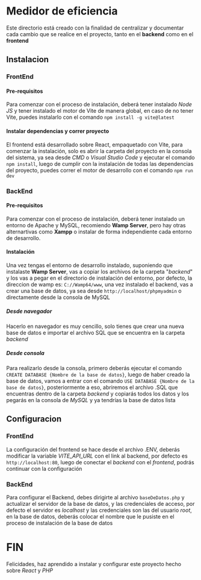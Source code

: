 # Medidor de eficiencia

Este directorio está creado con la finalidad de centralizar y documentar cada cambio que se realice en el proyecto, tanto en el **backend** como en el **frontend**

## Instalacion

### FrontEnd

#### Pre-requisitos

Para comenzar con el proceso de instalación, deberá tener instalado _Node JS_ y tener instalado el motor de Vite de manera global, en caso de no tener Vite, puedes instalarlo con el comando ```npm install -g vite@latest```

#### Instalar dependencias y correr proyecto
El frontend está desarrollado sobre React, empaquetado con Vite, para comenzar la instalación, solo es abrir la carpeta del proyecto en la consola del sistema, ya sea desde _CMD_ o _Visual Studio Code_ y ejecutar el comando ```npm install```, luego de cumplir con la instalación de todas las dependencias del proyecto, puedes correr el motor de desarrollo con el comando ```npm run dev```

### BackEnd

#### Pre-requisitos

Para comenzar con el proceso de instalación, deberá tener instalado un entorno de Apache y MySQL, recomiendo **Wamp Server**, pero hay otras alternartivas como **Xampp** o instalar de forma independiente cada entorno de desarrollo.

#### Instalación 

Una vez tengas el entorno de desarrollo instalado, suponiendo que instalaste **Wamp Server**, vas a copiar los archivos de la carpeta "_backend_" y los vas a pegar en el directorio de instalación del entorno, por defecto, la direccion de wamp es: ```C://Wamp64/www```,
    una vez instalado el backend, vas a crear una base de datos, ya sea desde ```http://localhost/phpmyadmin``` o directamente desde la consola de MySQL

##### Desde navegador

Hacerlo en navegador es muy cencillo, solo tienes que crear una nueva base de datos e importar el archivo SQL que se encuentra en la carpeta _backend_ 

##### Desde consola

Para realizarlo desde la consola, primero deberás ejecutar el comando ```CREATE DATABASE {Nombre de la base de datos}```, luego de haber creado la base de datos, vamos a entrar con el comando ```USE DATABASE {Nombre de la base de datos}```, posteriormente a eso, abriremos el archivo .SQL que encuentras dentro de la carpeta _backend_ y copiarás todos los datos y los pegarás en la consola de *MySQL* y ya tendrías la base de datos lista

## Configuracion

### FrontEnd

La configuración del frontend se hace desde el archivo .ENV, deberás modificar la variable _VITE_API_URL_ con el link al backend, por defecto es ```http://localhost:80```, luego de conectar el _backend_ con el _frontend_, podrás continuar con la configuración

### BackEnd 

Para configurar el Backend, debes dirigirte al archivo ```baseDeDatos.php``` y actualizar el servidor de la base de datos, y las credenciales de acceso, por defecto el servidor es _localhost_ y las credenciales son las del usuario _root_, en la base de datos, deberás colocar el nombre que le pusiste en el proceso de instalación de la base de datos

# FIN

Felicidades, haz aprendido a instalar y configurar este proyecto hecho sobre _React_ y _PHP_